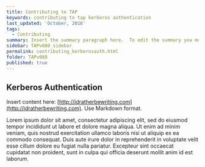 ```yaml
---
title: Contributing to TAP
keywords: contributing to tap kerberos authentication
last_updated: 'October, 2016'
tags:
  - Contributing
summary: Insert the summary paragraph here.  To edit the summary you must edit the meta data for this post. 
sidebar: TAPv080_sidebar
permalink: contributing_kerberosauth.html
folder: TAPv080
published: true
---
```


## Kerberos Authentication

Insert content here: [http://idratherbewriting.com](http://idratherbewriting.com). Use Markdown format.

Lorem ipsum dolor sit amet, consectetur adipiscing elit, sed do eiusmod tempor incididunt ut labore et dolore magna aliqua. Ut enim ad minim veniam, quis nostrud exercitation ullamco laboris nisi ut aliquip ex ea commodo consequat. Duis aute irure dolor in reprehenderit in voluptate velit esse cillum dolore eu fugiat nulla pariatur. Excepteur sint occaecat cupidatat non proident, sunt in culpa qui officia deserunt mollit anim id est laborum.

